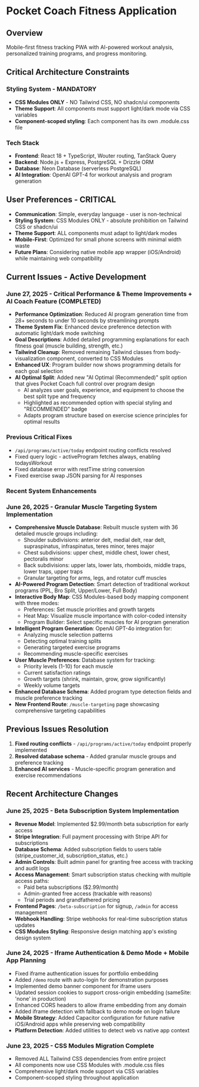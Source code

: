 # Pocket Coach Fitness Application

## Overview

Mobile-first fitness tracking PWA with AI-powered workout analysis, personalized training programs, and progress monitoring.

## Critical Architecture Constraints

### Styling System - MANDATORY
- **CSS Modules ONLY** - NO Tailwind CSS, NO shadcn/ui components
- **Theme Support**: All components must support light/dark mode via CSS variables
- **Component-scoped styling**: Each component has its own .module.css file

### Tech Stack
- **Frontend**: React 18 + TypeScript, Wouter routing, TanStack Query
- **Backend**: Node.js + Express, PostgreSQL + Drizzle ORM
- **Database**: Neon Database (serverless PostgreSQL)
- **AI Integration**: OpenAI GPT-4 for workout analysis and program generation

## User Preferences - CRITICAL

- **Communication**: Simple, everyday language - user is non-technical
- **Styling System**: CSS Modules ONLY - absolute prohibition on Tailwind CSS or shadcn/ui
- **Theme Support**: ALL components must adapt to light/dark modes
- **Mobile-First**: Optimized for small phone screens with minimal width waste
- **Future Plans**: Considering native mobile app wrapper (iOS/Android) while maintaining web compatibility

## Current Issues - Active Development

### June 27, 2025 - Critical Performance & Theme Improvements + AI Coach Feature (COMPLETED)
- **Performance Optimization**: Reduced AI program generation time from 28+ seconds to under 10 seconds by streamlining prompts
- **Theme System Fix**: Enhanced device preference detection with automatic light/dark mode switching
- **Goal Descriptions**: Added detailed programming explanations for each fitness goal (muscle building, strength, etc.)
- **Tailwind Cleanup**: Removed remaining Tailwind classes from body-visualization component, converted to CSS Modules
- **Enhanced UX**: Program builder now shows programming details for each goal selection
- **AI Optimal Split**: Added new "AI Optimal (Recommended)" split option that gives Pocket Coach full control over program design
  - AI analyzes user goals, experience, and equipment to choose the best split type and frequency
  - Highlighted as recommended option with special styling and "RECOMMENDED" badge
  - Adapts program structure based on exercise science principles for optimal results

### Previous Critical Fixes
- `/api/programs/active/today` endpoint routing conflicts resolved
- Fixed query logic - activeProgram fetches always, enabling todaysWorkout
- Fixed database error with restTime string conversion
- Fixed exercise swap JSON parsing for AI responses

### Recent System Enhancements

### June 26, 2025 - Granular Muscle Targeting System Implementation
- **Comprehensive Muscle Database**: Rebuilt muscle system with 36 detailed muscle groups including:
  - Shoulder subdivisions: anterior delt, medial delt, rear delt, supraspinatus, infraspinatus, teres minor, teres major
  - Chest subdivisions: upper chest, middle chest, lower chest, pectoralis minor
  - Back subdivisions: upper lats, lower lats, rhomboids, middle traps, lower traps, upper traps
  - Granular targeting for arms, legs, and rotator cuff muscles
- **AI-Powered Program Detection**: Smart detection of traditional workout programs (PPL, Bro Split, Upper/Lower, Full Body)
- **Interactive Body Map**: CSS Modules-based body mapping component with three modes:
  - Preferences: Set muscle priorities and growth targets
  - Heat Map: Visualize muscle importance with color-coded intensity
  - Program Builder: Select specific muscles for AI program generation
- **Intelligent Program Generation**: OpenAI GPT-4o integration for:
  - Analyzing muscle selection patterns
  - Detecting optimal training splits
  - Generating targeted exercise programs
  - Recommending muscle-specific exercises
- **User Muscle Preferences**: Database system for tracking:
  - Priority levels (1-10) for each muscle
  - Current satisfaction ratings
  - Growth targets (shrink, maintain, grow, grow significantly)
  - Weekly volume targets
- **Enhanced Database Schema**: Added program type detection fields and muscle preference tracking
- **New Frontend Route**: `/muscle-targeting` page showcasing comprehensive targeting capabilities

## Previous Issues Resolution
1. **Fixed routing conflicts** - `/api/programs/active/today` endpoint properly implemented
2. **Resolved database schema** - Added granular muscle groups and preference tracking
3. **Enhanced AI services** - Muscle-specific program generation and exercise recommendations

## Recent Architecture Changes

### June 25, 2025 - Beta Subscription System Implementation
- **Revenue Model**: Implemented $2.99/month beta subscription for early access
- **Stripe Integration**: Full payment processing with Stripe API for subscriptions
- **Database Schema**: Added subscription fields to users table (stripe_customer_id, subscription_status, etc.)
- **Admin Controls**: Built admin panel for granting free access with tracking and audit logs
- **Access Management**: Smart subscription status checking with multiple access paths:
  - Paid beta subscriptions ($2.99/month)
  - Admin-granted free access (trackable with reasons)
  - Trial periods and grandfathered pricing
- **Frontend Pages**: `/beta-subscription` for signup, `/admin` for access management
- **Webhook Handling**: Stripe webhooks for real-time subscription status updates
- **CSS Modules Styling**: Responsive design matching app's existing design system

### June 24, 2025 - Iframe Authentication & Demo Mode + Mobile App Planning
- Fixed iframe authentication issues for portfolio embedding
- Added `/demo` route with auto-login for demonstration purposes
- Implemented demo banner component for iframe users
- Updated session cookies to support cross-origin embedding (sameSite: 'none' in production)
- Enhanced CORS headers to allow iframe embedding from any domain
- Added iframe detection with fallback to demo mode on login failure
- **Mobile Strategy**: Added Capacitor configuration for future native iOS/Android apps while preserving web compatibility
- **Platform Detection**: Added utilities to detect web vs native app context

### June 23, 2025 - CSS Modules Migration Complete
- Removed ALL Tailwind CSS dependencies from entire project
- All components now use CSS Modules with .module.css files
- Comprehensive light/dark mode support via CSS variables
- Component-scoped styling throughout application
